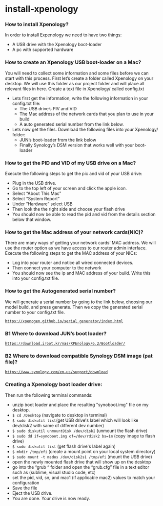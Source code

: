 # install-xpenology
### How to install Xpenology?
In order to install Expenology we need to have two things:
<ul>
    <li>A USB drive with the Xpenology boot-loader</li>
    <li>A pc with supported hardware</li>
</ul>


### How to create an Xpenology USB boot-loader on a Mac?
You will need to collect some information and some files before we can start with this process. First let’s create a folder called Xpenology on your desktop. We will use this folder as our project folder and will place all relevant files in here. Create a text file in Xpenology/ called config.txt

<ul>
    <li>Lets first get the information, write the following information in your config.txt file:
        <ul>
            <li>The USB drive’s PIV and VID</li>
            <li>The Mac address of the network cards that you plan to use in your build</li>
            <li>A auto generated serial number from the link below.</li>
        </ul>
    </li>
    <li>Lets now get the files. Download the following files into your Xpenology/ folder:
        <ul>
            <li>JUN’s boot-loader from the link below</li>
            <li>Finally Synology’s DSM version that works well with your boot-loader</li>
        </ul>
    </li>
</ul>


### How to get the PID and VID of my USB drive on a Mac?
Execute the following steps to get the pic and vid of your USB drive:
<ul>
    <li>Plug in the USB drive.</li>
    <li>Go to the top left of your screen and click the apple icon.</li>
    <li>Select “About This Mac”</li>
    <li>Select “System Report”</li>
    <li>Under “Hardware” select USB</li>
    <li>Then look the the right side and choose your flash drive</li>
    <li>You should now be able to read the pid and vid from the details section below that window.</li>
</ul>

### How to get the Mac address of your network cards(NIC)?
There are many ways of getting your network cards’ MAC address. We will use the router option as we have access to our router admin interface. Execute the following steps to get the MAC address of your NICs:
<ul>
    <li>Log into your router and notice all wired connected devices.</li>
    <li>Then connect your computer to the network</li>
    <li>You should now see the ip and MAC address of your build. Write this into your config.txt file.</li>
</ul>

### How to get the Autogenerated serial number?
We will generate a serial number by going to the link below, choosing our model build, and press generate. Then we copy the generated serial number to your config.txt file.

<code>https://xpenogen.github.io/serial_generator/index.html</code>

### B1 Where to download JUN’s boot loader?

<code>https://download.iroot.kr/nas/XPEnology/6.2/Bootloader/</code>

### B2 Where to download compatible Synology DSM image (pat file)?

<code>https://www.synology.com/en-us/support/download</code>

### Creating a Xpenology boot loader drive:
Then run the following terminal commands:
<ul>
    <li>unzip boot loader and place the resulting "synoboot.img" file on my desktop.</li>
    <li><code>$ cd /Desktop</code> (navigate to desktop in terminal)</li>
    <li><code>$ sudo diskutil list</code>(get USB drive's label which will look like dev/disk2 with same of different dev number)</li>
    <li><code>$ sudo diskutil unmountDisk /dev/disk2</code> (unmount the flash drive)</li>
    <li><code>$ sudo dd if=synoboot.img of=/dev/rdisk2 bs=1m</code> (copy image to flash drive)</li>
    <li><code>$ sudo diskutil list</code> (get flash drive's label again)</li>
    <li><code>$ mkdir /tmp/efi</code> (create a mount point on your local system directory)</li>
    <li><code>$ sudo mount -t msdos /dev/disk2s1 /tmp/efi</code> (mount the USB drive)</li>
    <li>open the newly mounted flash drive that will show up on the desktop</li>
    <li>go into the “grub “ folder and open the “grub.cfg” file in a text editor such as (sublime, visual studio code, etc)</li>
    <li>set the pid, vid, sn, and mac1 (if applicable mac2) values to match your configuration</li>
    <li>Save the file</li>
    <li>Eject the USB drive.</li>
    <li>You are done. Your drive is now ready.</li>
</ul>











    

 
 









